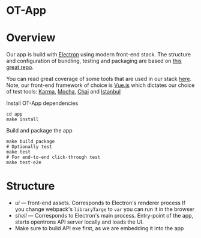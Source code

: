 # OT-App

# Overview

Our app is build with [Electron](https://github.com/electron/electron) using modern front-end stack. The structure and configuration of bundling, testing and packaging are based on [this great repo](https://github.com/chentsulin/electron-react-boilerplate).

You can read great coverage of some tools that are used in our stack [here](https://github.com/grab/front-end-guide). Note, our front-end framework of choice is [Vue.js](https://vuejs.org/) which dictates our choice of test tools: [Karma](https://github.com/karma-runner/karma), [Mocha](https://github.com/mochajs/mocha), [Chai](https://github.com/chaijs/chai) and [Istanbul](https://github.com/gotwarlost/istanbul)

Install OT-App dependencies

```(shell)
cd app
make install
```

Build and package the app

```(shell)
make build package
# Optionally test
make test
# For end-to-end click-through test
make test-e2e
```

# Structure

* *ui* — front-end assets. Corresponds to Electron's renderer process If you change webpack's `libraryTarge` to `var` you can run it in the browser
* *shell* — Corresponds to Electron's main process. Entry-point of the app, starts opentrons API server locally and loads the UI.
* Make sure to build API exe first, as we are embedding it into the app
